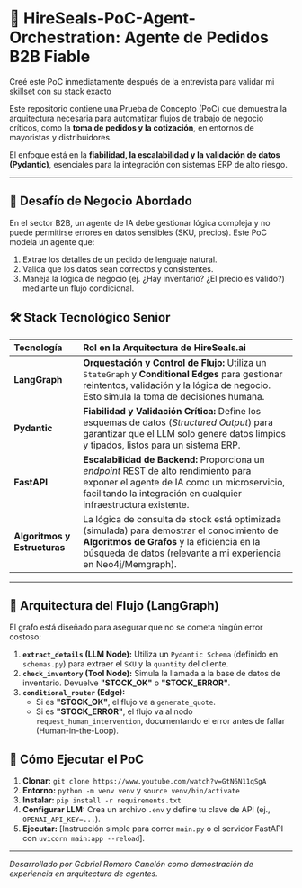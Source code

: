 # 🚀 HireSeals-PoC-Agent-Orchestration: Agente de Pedidos B2B Fiable
Creé este PoC inmediatamente después de la entrevista para validar mi skillset con su stack exacto

Este repositorio contiene una Prueba de Concepto (PoC) que demuestra la arquitectura necesaria para automatizar flujos de trabajo de negocio críticos, como la **toma de pedidos y la cotización**, en entornos de mayoristas y distribuidores.

El enfoque está en la **fiabilidad, la escalabilidad y la validación de datos (Pydantic)**, esenciales para la integración con sistemas ERP de alto riesgo.

---

## 🎯 Desafío de Negocio Abordado

En el sector B2B, un agente de IA debe gestionar lógica compleja y no puede permitirse errores en datos sensibles (SKU, precios). Este PoC modela un agente que:

1.  Extrae los detalles de un pedido de lenguaje natural.
2.  Valida que los datos sean correctos y consistentes.
3.  Maneja la lógica de negocio (ej. ¿Hay inventario? ¿El precio es válido?) mediante un flujo condicional.

## 🛠️ Stack Tecnológico Senior

| Tecnología | Rol en la Arquitectura de HireSeals.ai |
| :--- | :--- |
| **LangGraph** | **Orquestación y Control de Flujo:** Utiliza un `StateGraph` y **Conditional Edges** para gestionar reintentos, validación y la lógica de negocio. Esto simula la toma de decisiones humana. |
| **Pydantic** | **Fiabilidad y Validación Crítica:** Define los esquemas de datos (*Structured Output*) para garantizar que el LLM solo genere datos limpios y tipados, listos para un sistema ERP. |
| **FastAPI** | **Escalabilidad de Backend:** Proporciona un *endpoint* REST de alto rendimiento para exponer el agente de IA como un microservicio, facilitando la integración en cualquier infraestructura existente. |
| **Algoritmos y Estructuras** | La lógica de consulta de stock está optimizada (simulada) para demostrar el conocimiento de **Algoritmos de Grafos** y la eficiencia en la búsqueda de datos (relevante a mi experiencia en Neo4j/Memgraph). |

---

## 🧠 Arquitectura del Flujo (LangGraph)

El grafo está diseñado para asegurar que no se cometa ningún error costoso:

1.  **`extract_details` (LLM Node):** Utiliza un `Pydantic Schema` (definido en `schemas.py`) para extraer el `SKU` y la `quantity` del cliente.
2.  **`check_inventory` (Tool Node):** Simula la llamada a la base de datos de inventario. Devuelve **"STOCK_OK"** o **"STOCK_ERROR"**.
3.  **`conditional_router` (Edge):**
    * Si es **"STOCK_OK"**, el flujo va a `generate_quote`.
    * Si es **"STOCK_ERROR"**, el flujo va al nodo `request_human_intervention`, documentando el error antes de fallar (Human-in-the-Loop).

## 🚀 Cómo Ejecutar el PoC

1.  **Clonar:** `git clone https://www.youtube.com/watch?v=GtN6N11qSgA`
2.  **Entorno:** `python -m venv venv` y `source venv/bin/activate`
3.  **Instalar:** `pip install -r requirements.txt`
4.  **Configurar LLM:** Crea un archivo `.env` y define tu clave de API (ej., `OPENAI_API_KEY=...`).
5.  **Ejecutar:** [Instrucción simple para correr `main.py` o el servidor FastAPI con `uvicorn main:app --reload`].

---

*Desarrollado por Gabriel Romero Canelón como demostración de experiencia en arquitectura de agentes.*
